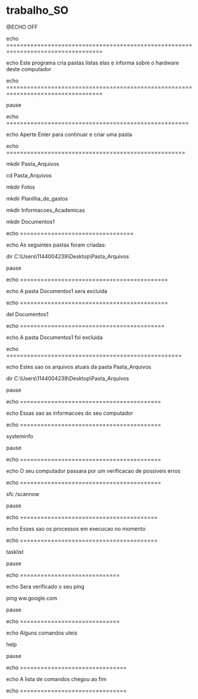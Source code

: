 # trabalho_SO

@ECHO OFF

echo ==================================================================================

echo Este programa cria pastas listas elas e informa sobre o hardware deste computador

echo ==================================================================================

pause 

echo =====================================================

echo	Aperte Enter para continuar e criar uma pasta

echo ====================================================

mkdir Pasta_Arquivos

cd Pasta_Arquivos

mkdir Fotos

mkdir Planilha_de_gastos

mkdir Informacoes_Academicas

mkdir Documentos1

echo =================================

echo As seguintes pastas foram criadas:

dir C:\Users\1144004239\Desktop\Pasta_Arquivos

pause

echo ===========================================

echo A pasta Documentos1 sera excluida

echo ===========================================

del Documentos1

echo ==========================================

echo A pasta Documentos1 foi excluida

echo ===================================================

echo Estes sao os arquivos atuais da pasta Pasta_Arquivos

dir C:\Users\1144004239\Desktop\Pasta_Arquivos


pause

echo =========================================

echo Essas sao as informacoes do seu computador

echo =========================================

systeminfo

pause


echo =========================================

echo O seu computador passara por um verificacao de possiveis erros 

echo =========================================

sfc /scannow

pause


echo ========================================

echo Esses sao os processos em execucao no momento 

echo ========================================

tasklist

pause

echo =============================

echo Sera verificado o seu ping 

ping ww.google.com

pause

echo =============================

echo Alguns comandos uteis 

help

pause 

echo ===============================

echo A lista de comandos chegou ao fim 

echo ===============================
